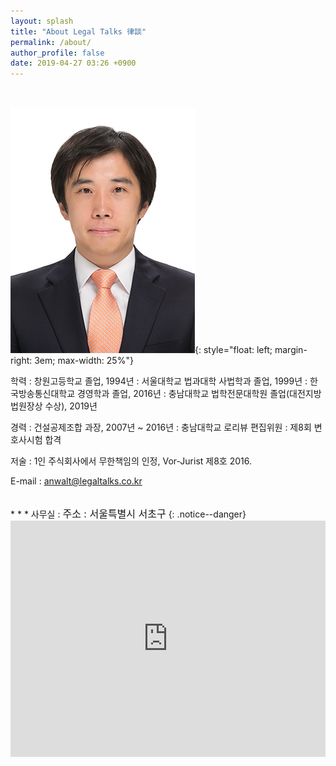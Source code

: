 ```yaml
---
layout: splash
title: "About Legal Talks 律談"
permalink: /about/
author_profile: false
date: 2019-04-27 03:26 +0900
---
```


<br>

![Eunseok Choi](/assets/images/photo.jpg){: style="float: left; margin-right: 3em; max-width: 25%"}

학력
: 창원고등학교 졸업, 1994년
: 서울대학교 법과대학 사법학과 졸업, 1999년
: 한국방송통신대학교 경영학과 졸업, 2016년
: 충남대학교 법학전문대학원 졸업(대전지방법원장상 수상), 2019년

경력
: 건설공제조합 과장, 2007년 ~ 2016년
: 충남대학교 로리뷰 편집위원
: 제8회 변호사시험 합격

저술
: 1인 주식회사에서 무한책임의 인정, Vor-Jurist 제8호 2016.

E-mail : <anwalt@legaltalks.co.kr>

<br>
* * *
사무실
: <font size="3">주소 : 서울특별시 서초구</font>
{: .notice--danger}
<style>
    .google-maps {
        position: relative;
        padding-bottom: 75%; // This is the aspect ratio
        height: 0;
        overflow: hidden;
    }
    .google-maps iframe {
        position: absolute;
        top: 0;
        left: 0;
        width: 100% !important;
        height: 100% !important;
    }
</style>

<div class="google-maps">
<iframe src="https://www.google.com/maps/embed?pb=!1m10!1m8!1m3!1d1582.8028670876577!2d127.01373707005101!3d37.493629315552454!3m2!1i1024!2i768!4f13.1!5e0!3m2!1sko!2skr!4v1556003114929!5m2!1sko!2skr" width="600" height="450" frameborder="0" style="border:0" allowfullscreen></iframe>
</div>
